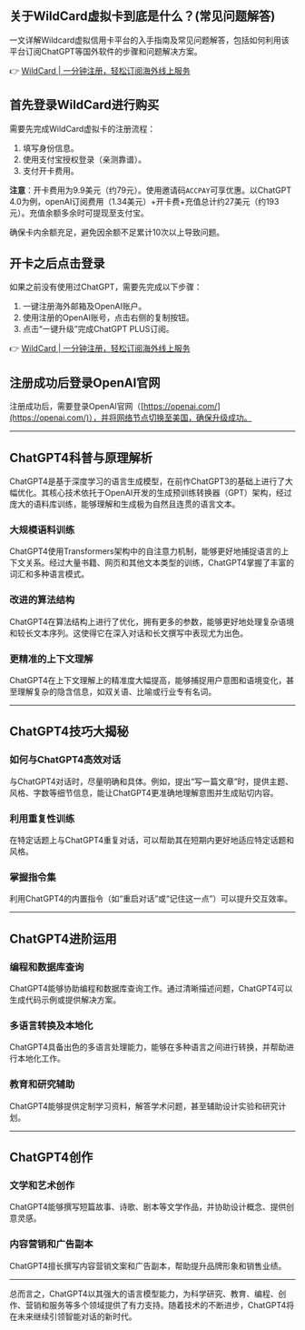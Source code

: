 ## 关于WildCard虚拟卡到底是什么？(常见问题解答)

一文详解Wildcard虚拟信用卡平台的入手指南及常见问题解答，包括如何利用该平台订阅ChatGPT等国外软件的步骤和问题解决方案。

👉 [WildCard | 一分钟注册，轻松订阅海外线上服务](https://bit.ly/bewildcard)

## 首先登录WildCard进行购买

需要先完成WildCard虚拟卡的注册流程：

1. 填写身份信息。
2. 使用支付宝授权登录（亲测靠谱）。
3. 支付开卡费用。

**注意**：开卡费用为9.9美元（约79元）。使用邀请码`ACCPAY`可享优惠。以ChatGPT 4.0为例，openAI订阅费用（1.34美元）+开卡费+充值总计约27美元（约193元）。充值余额多余时可提现至支付宝。

确保卡内余额充足，避免因余额不足累计10次以上导致问题。

## 开卡之后点击登录

如果之前没有使用过ChatGPT，需要先完成以下步骤：

1. 一键注册海外邮箱及OpenAI账户。
2. 使用注册的OpenAI账号，点击右侧的复制按钮。
3. 点击“一键升级”完成ChatGPT PLUS订阅。

👉 [WildCard | 一分钟注册，轻松订阅海外线上服务](https://bit.ly/bewildcard)

## 注册成功后登录OpenAI官网

注册成功后，需要登录OpenAI官网（[https://openai.com/](https://openai.com/)），并将网络节点切换至美国，确保升级成功。

---

## ChatGPT4科普与原理解析

ChatGPT4是基于深度学习的语言生成模型，在前作ChatGPT3的基础上进行了大幅优化。其核心技术依托于OpenAI开发的生成预训练转换器（GPT）架构，经过庞大的语料库训练，能够理解和生成极为自然且连贯的语言文本。

### 大规模语料训练

ChatGPT4使用Transformers架构中的自注意力机制，能够更好地捕捉语言的上下文关系。经过大量书籍、网页和其他文本类型的训练，ChatGPT4掌握了丰富的词汇和多种语言模式。

### 改进的算法结构

ChatGPT4在算法结构上进行了优化，拥有更多的参数，能够更好地处理复杂语境和较长文本序列。这使得它在深入对话和长文撰写中表现尤为出色。

### 更精准的上下文理解

ChatGPT4在上下文理解上的精准度大幅提高，能够捕捉用户意图和语境变化，甚至理解复杂的隐含信息，如双关语、比喻或行业专有名词。

---

## ChatGPT4技巧大揭秘

### 如何与ChatGPT4高效对话

与ChatGPT4对话时，尽量明确和具体。例如，提出“写一篇文章”时，提供主题、风格、字数等细节信息，能让ChatGPT4更准确地理解意图并生成贴切内容。

### 利用重复性训练

在特定话题上与ChatGPT4重复对话，可以帮助其在短期内更好地适应特定话题和风格。

### 掌握指令集

利用ChatGPT4的内置指令（如“重启对话”或“记住这一点”）可以提升交互效率。

---

## ChatGPT4进阶运用

### 编程和数据库查询

ChatGPT4能够协助编程和数据库查询工作。通过清晰描述问题，ChatGPT4可以生成代码示例或提供解决方案。

### 多语言转换及本地化

ChatGPT4具备出色的多语言处理能力，能够在多种语言之间进行转换，并帮助进行本地化工作。

### 教育和研究辅助

ChatGPT4能够提供定制学习资料，解答学术问题，甚至辅助设计实验和研究计划。

---

## ChatGPT4创作

### 文学和艺术创作

ChatGPT4能够撰写短篇故事、诗歌、剧本等文学作品，并协助设计概念、提供创意灵感。

### 内容营销和广告副本

ChatGPT4擅长撰写内容营销文案和广告副本，帮助提升品牌形象和销售业绩。

---

总而言之，ChatGPT4以其强大的语言模型能力，为科学研究、教育、编程、创作、营销和服务等多个领域提供了有力支持。随着技术的不断进步，ChatGPT4将在未来继续引领智能对话的新时代。